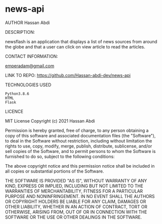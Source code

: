 # news-api
AUTHOR
Hassan Abdi

DESCRIPTION:

newsflash is an application that displays a list of news sources from around the globe and that a user can click on view article to read the articles.

CONTACT INFORMATION:

emperadam@gmail.com

LINK TO REPO:
https://github.com/Hassan-abdi-dev/news-api

TECHNOLOGIES USED

    Python3.8.6
    HTML
    Flask

LICENCE

MIT License
Copyright (c) 2021 Hassan Abdi

Permission is hereby granted, free of charge, to any person obtaining a copy of this software and associated documentation files (the "Software"), to deal in the Software without restriction, including without limitation the rights to use, copy, modify, merge, publish, distribute, sublicense, and/or sell copies of the Software, and to permit persons to whom the Software is furnished to do so, subject to the following conditions:

The above copyright notice and this permission notice shall be included in all copies or substantial portions of the Software.

THE SOFTWARE IS PROVIDED "AS IS", WITHOUT WARRANTY OF ANY KIND, EXPRESS OR IMPLIED, INCLUDING BUT NOT LIMITED TO THE WARRANTIES OF MERCHANTABILITY, FITNESS FOR A PARTICULAR PURPOSE AND NONINFRINGEMENT. IN NO EVENT SHALL THE AUTHORS OR COPYRIGHT HOLDERS BE LIABLE FOR ANY CLAIM, DAMAGES OR OTHER LIABILITY, WHETHER IN AN ACTION OF CONTRACT, TORT OR OTHERWISE, ARISING FROM, OUT OF OR IN CONNECTION WITH THE SOFTWARE OR THE USE OR OTHER DEALINGS IN THE SOFTWARE.
